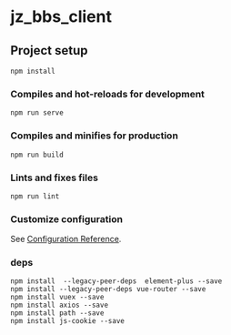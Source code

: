 # jz_bbs_client

## Project setup
```
npm install
```

### Compiles and hot-reloads for development
```
npm run serve
```

### Compiles and minifies for production
```
npm run build
```

### Lints and fixes files
```
npm run lint
```

### Customize configuration
See [Configuration Reference](https://cli.vuejs.org/config/).


### deps
```
npm install  --legacy-peer-deps  element-plus --save
npm install --legacy-peer-deps vue-router --save
npm install vuex --save
npm install axios --save
npm install path --save
npm install js-cookie --save